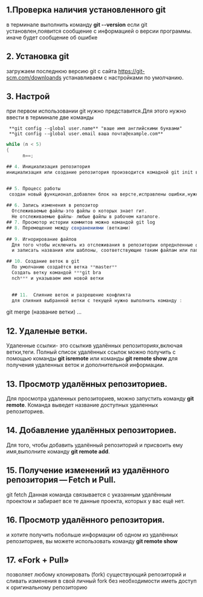 ## 1.Проверка наличия установленного git
в терминале выполнить команду **git --version**
если git установлен,появится сообщение с информацией о версии программы. иначе будет сообщение об ошибке

## 2. Установка git
загружаем последнюю версию git с сайта https://git-scm.com/downloands
устанавливаем с настройками по умолчанию.

## 3. Настрой
при первом использовании git нужно представится.Для этого нужно ввести в терминале две команды
```
 **git config --global user.name** "ваше имя английскими буквами"
 **git config --global user.email ваша почта@example.com**
```
```c#
while (n < 5)
{
      n==;

## 4. Инициализация репозитория
инициализация или создание репозитория производится комадной git init в директории проэкта.может содержать файлы проэкта   


## 5. Процесс работы
 создан новый функционал,добавлен блок на версте,исправлены ошибки,нужно сохранить код, завершили рабочий день.
 
## 6. Запись изменения в репозитор  
  Отслеживаемые файлы-это файлы о которых знает гит.
  Не отслеживаемые файлы- любые файлы в рабочем каталоге.
## 7. Просмотор истории коммитов можно командой git log
## 8. Перемещение между сохранениями (ветками)
  
## 9. Игнорирование файлов
  Для того чтобы исключить из отслеживания в репозитории опреднленные файлы или папки необходимо создать там файл/ ***.gitIgnore***
  и записать названия или шаблоны, соответствующие таким файлам или папкам.

## 10. Cоздание веток в git
  По умолчанию создаётся ветка **master**
  Создать ветку командой ***git bra
  nch*** и указываем имя новой ветки

  
  ## 11.  Слияние веток и разрешение конфликта
  для слияния выбранной ветки с текущей нужно выполнить команду :
  ```
  git merge (название ветки)
  ...

## 12. Удаленые ветки. 
Удаленные ссылки- это ссылкив удалённых репозиториях,включая ветки,теги. 
Полный список удалённых ссылок можно получить с помощью команды **git isremote** 
или команды **git remote show** для получения удаленных веток и дополнительной информации.

## 13. Просмотр удалённых репозиториев.
Для просмотра удаленных репозиториев, можно запустить команду **git remote**. Команда выведет название доступных удаленных репозиториев.

## 14. Добавление удалённых репозиториев.
Для того, чтобы добавить удалённый репозиторий и присвоить ему имя,выполните команду **git remote add**.

## 15. Получение изменений из удалённого репозитория — Fetch и Pull.
git fetch
Данная команда связывается с указанным удалённым проектом и забирает все те данные проекта, которых у вас ещё нет. 

## 16. Просмотр удалённого репозитория.
и хотите получить побольше информации об одном из удалённых репозиториев, вы можете использовать команду **git remote show**

## 17.  «Fork + Pull» 
позволяет любому клонировать (fork) существующий репозиторий и сливать изменения в свой личный fork без необходимости иметь доступ к оригинальному репозиторию